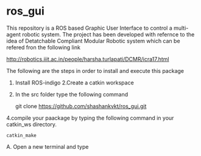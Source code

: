 # ros_gui
This repository is a ROS based Graphic User Interface to control a multi-agent robotic system. The project has been developed with refernce to the idea of Detatchable Compliant Modular Robotic system which can be refered fron the following link  

   http://robotics.iiit.ac.in/people/harsha.turlapati/DCMR/icra17.html  
  
    
The following are the steps in order to install and execute this package  
1. Install ROS-indigo 
2.Create a catkin workspace  
3. In the src folder type the following command  

    git clone https://github.com/shashankvkt/ros_gui.git 
 
 4.compile your paackage by typing the following command in your catkin_ws directory.

    catkin_make  
    
A. Open a new terminal and type
